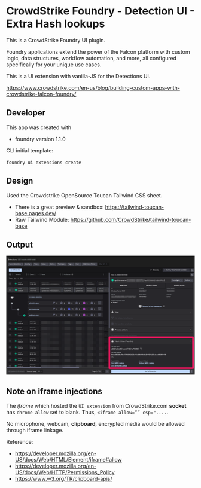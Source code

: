 # CrowdStrike Foundry - Detection UI - Extra Hash lookups

This is a CrowdStrike Foundry UI plugin. 

Foundry applications extend the power of the Falcon platform with custom logic, data structures, workflow automation, and more, all configured specifically for your unique use cases. 

This is a UI extension with vanilla-JS for the Detections UI. 

https://www.crowdstrike.com/en-us/blog/building-custom-apps-with-crowdstrike-falcon-foundry/

## Developer

This app was created with 

* foundry version 1.1.0

CLI initial template: 

`foundry ui extensions create`

## Design

Used the Crowdstrike OpenSource Toucan Tailwind CSS sheet. 
* There is a great preview & sandbox:  https://tailwind-toucan-base.pages.dev/  
* Raw Tailwind Module: https://github.com/CrowdStrike/tailwind-toucan-base
## Output

![Alt text](docs/Screenshot.png?raw=true "Screen Shot")

## Note on iframe injections 

The *iframe* which hosted the `UI extension` from CrowdStrike.com **socket** has `chrome allow` set to blank. Thus, `<iframe allow=“” csp="....`. 

No microphone, webcam, **clipboard**, encrypted media would be allowed through iframe linkage. 

Reference: 
* https://developer.mozilla.org/en-US/docs/Web/HTML/Element/iframe#allow
* https://developer.mozilla.org/en-US/docs/Web/HTTP/Permissions_Policy
* https://www.w3.org/TR/clipboard-apis/
  
